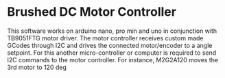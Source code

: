# Brushed DC Motor Controller 
This software works on arduino nano, pro min and uno in conjunction with TB9051FTG motor driver.
The motor controller receives custom made GCodes through I2C and drives the connected motor/encoder to
a angle setpoint. For this another micro-controller or computer is required to send I2C commands
to the motor controller. For instance, M2G2A120 moves the 3rd motor to 120 deg
